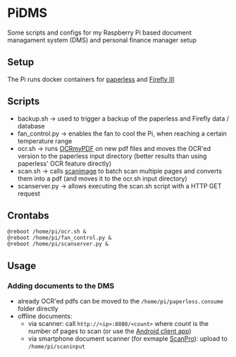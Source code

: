 # PiDMS
Some scripts and configs for my Raspberry Pi based document managament system (DMS) and personal finance manager setup

## Setup
The Pi runs docker containers for [paperless](https://github.com/the-paperless-project/paperless) and [Firefly III](https://github.com/firefly-iii/firefly-iii)

## Scripts
* backup.sh -> used to trigger a backup of the paperless and Firefly data / database
* fan_control.py -> enables the fan to cool the Pi, when reaching a certain temperature range
* ocr.sh -> runs [OCRmyPDF](https://github.com/jbarlow83/OCRmyPDF) on new pdf files and moves the OCR'ed version to the paperless input directory (better results than using paperless' OCR feature directly)
* scan.sh -> calls [scanimage](https://linux.die.net/man/1/scanimage) to batch scan multiple pages and converts them into a pdf (and moves it to the ocr.sh input directory)
* scanserver.py -> allows executing the scan.sh script with a HTTP GET request

## Crontabs
```
@reboot /home/pi/ocr.sh &
@reboot /home/pi/fan_control.py &
@reboot /home/pi/scanserver.py &
```

## Usage

### Adding documents to the DMS
* already OCR'ed pdfs can be moved to the `/home/pi/paperless.consume` folder directly
* offline documents:
  * via scanner: call `http://<ip>:8080/<count>` where *count* is the number of pages to scan (or use the [Android client app](https://github.com/j4velin/ScanClient))
  * via smartphone document scanner (for exmaple [ScanPro](https://play.google.com/store/apps/details?id=net.doo.snap)): upload to `/home/pi/scaninput`
